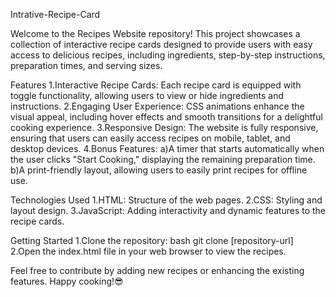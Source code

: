 Intrative-Recipe-Card

Welcome to the Recipes Website repository! This project showcases a collection of interactive recipe cards designed to provide users with easy access to delicious recipes, including ingredients, step-by-step instructions, preparation times, and serving sizes.

Features
1.Interactive Recipe Cards: Each recipe card is equipped with toggle functionality, allowing users to view or hide ingredients and instructions.
2.Engaging User Experience: CSS animations enhance the visual appeal, including hover effects and smooth transitions for a delightful cooking experience.
3.Responsive Design: The website is fully responsive, ensuring that users can easily access recipes on mobile, tablet, and desktop devices.
4.Bonus Features:
  a)A timer that starts automatically when the user clicks "Start Cooking," displaying 
  the remaining preparation time.
  b)A print-friendly layout, allowing users to easily print recipes for offline use.

Technologies Used
1.HTML: Structure of the web pages.
2.CSS: Styling and layout design.
3.JavaScript: Adding interactivity and dynamic features to the recipe cards.

Getting Started
1.Clone the repository:
bash
git clone [repository-url]
2.Open the index.html file in your web browser to view the recipes.

Feel free to contribute by adding new recipes or enhancing the existing features. Happy cooking!😎
